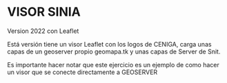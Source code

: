 # VISOR SINIA

Version 2022 con Leaflet

Está versión tiene un visor Leaflet con los logos de CENIGA, carga unas capas de un geoserver propio geomapa.tk y unas capas de Server de Snit.

Es importante hacer notar que este ejercicio es un ejemplo de como hacer un visor que se conecte directamente a GEOSERVER

